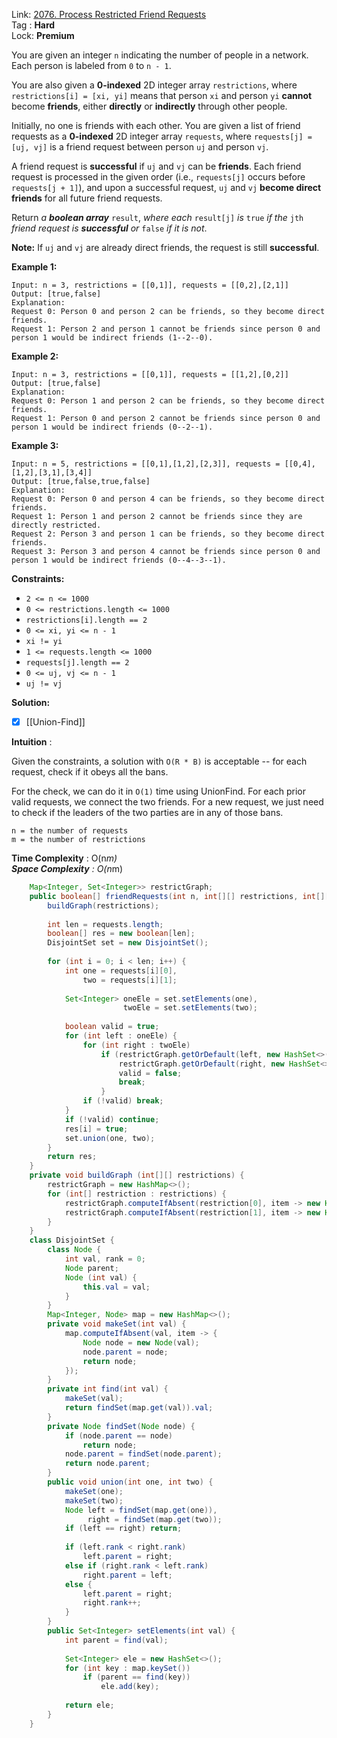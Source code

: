Link: [2076. Process Restricted Friend Requests](https://leetcode.com/problems/process-restricted-friend-requests/) <br>
Tag : **Hard**<br>
Lock: **Premium**

You are given an integer `n` indicating the number of people in a network. Each person is labeled from `0` to `n - 1`.

You are also given a **0-indexed** 2D integer array `restrictions`, where `restrictions[i] = [xi, yi]` means that person `xi` and person `yi` **cannot** become **friends**, either **directly** or **indirectly** through other people.

Initially, no one is friends with each other. You are given a list of friend requests as a **0-indexed** 2D integer array `requests`, where `requests[j] = [uj, vj]` is a friend request between person `uj` and person `vj`.

A friend request is **successful** if `uj` and `vj` can be **friends**. Each friend request is processed in the given order (i.e., `requests[j]` occurs before `requests[j + 1]`), and upon a successful request, `uj` and `vj` **become direct friends** for all future friend requests.

Return _a **boolean array**_ `result`, _where each_ `result[j]` _is_ `true` _if the_ `jth` _friend request is **successful** or_ `false` _if it is not_.

**Note:** If `uj` and `vj` are already direct friends, the request is still **successful**.

**Example 1:**
```
Input: n = 3, restrictions = [[0,1]], requests = [[0,2],[2,1]]
Output: [true,false]
Explanation:
Request 0: Person 0 and person 2 can be friends, so they become direct friends. 
Request 1: Person 2 and person 1 cannot be friends since person 0 and person 1 would be indirect friends (1--2--0).
```

**Example 2:**
```
Input: n = 3, restrictions = [[0,1]], requests = [[1,2],[0,2]]
Output: [true,false]
Explanation:
Request 0: Person 1 and person 2 can be friends, so they become direct friends.
Request 1: Person 0 and person 2 cannot be friends since person 0 and person 1 would be indirect friends (0--2--1).
```

**Example 3:**
```
Input: n = 5, restrictions = [[0,1],[1,2],[2,3]], requests = [[0,4],[1,2],[3,1],[3,4]]
Output: [true,false,true,false]
Explanation:
Request 0: Person 0 and person 4 can be friends, so they become direct friends.
Request 1: Person 1 and person 2 cannot be friends since they are directly restricted.
Request 2: Person 3 and person 1 can be friends, so they become direct friends.
Request 3: Person 3 and person 4 cannot be friends since person 0 and person 1 would be indirect friends (0--4--3--1).
```

**Constraints:**
-   `2 <= n <= 1000`
-   `0 <= restrictions.length <= 1000`
-   `restrictions[i].length == 2`
-   `0 <= xi, yi <= n - 1`
-   `xi != yi`
-   `1 <= requests.length <= 1000`
-   `requests[j].length == 2`
-   `0 <= uj, vj <= n - 1`
-   `uj != vj`

**Solution:**

- [x] [[Union-Find]]

**Intuition** :

Given the constraints, a solution with `O(R * B)` is acceptable -- for each request, check if it obeys all the bans.

For the check, we can do it in `O(1)` time using UnionFind. For each prior valid requests, we connect the two friends. For a new request, we just need to check if the leaders of the two parties are in any of those bans.

```
n = the number of requests
m = the number of restrictions
```
**Time Complexity** : O(n*m)<br>
**Space Complexity** : O(n*m)

```java
    Map<Integer, Set<Integer>> restrictGraph;
    public boolean[] friendRequests(int n, int[][] restrictions, int[][] requests) {
        buildGraph(restrictions);
        
        int len = requests.length;
        boolean[] res = new boolean[len];
        DisjointSet set = new DisjointSet();
        
        for (int i = 0; i < len; i++) {
            int one = requests[i][0],
                two = requests[i][1];
            
            Set<Integer> oneEle = set.setElements(one),
                         twoEle = set.setElements(two);
            
            boolean valid = true;
            for (int left : oneEle) {
                for (int right : twoEle)
                    if (restrictGraph.getOrDefault(left, new HashSet<>()).contains(right) || 
                        restrictGraph.getOrDefault(right, new HashSet<>()).contains(left)) {
                        valid = false;
                        break;
                    }
                if (!valid) break;
            }
            if (!valid) continue;
            res[i] = true;
            set.union(one, two);
        }
        return res;
    }
    private void buildGraph (int[][] restrictions) {
        restrictGraph = new HashMap<>();
        for (int[] restriction : restrictions) {
            restrictGraph.computeIfAbsent(restriction[0], item -> new HashSet<>()).add(restriction[1]);
            restrictGraph.computeIfAbsent(restriction[1], item -> new HashSet<>()).add(restriction[0]);
        }
    }
    class DisjointSet {
        class Node {
            int val, rank = 0;
            Node parent;
            Node (int val) {
                this.val = val;
            }
        }
        Map<Integer, Node> map = new HashMap<>();
        private void makeSet(int val) {
            map.computeIfAbsent(val, item -> {
                Node node = new Node(val);
                node.parent = node;
                return node;
            });
        }
        private int find(int val) {
            makeSet(val);
            return findSet(map.get(val)).val;
        }
        private Node findSet(Node node) {
            if (node.parent == node)
                return node;
            node.parent = findSet(node.parent);
            return node.parent;
        }
        public void union(int one, int two) {
            makeSet(one);
            makeSet(two);
            Node left = findSet(map.get(one)),
                 right = findSet(map.get(two));
            if (left == right) return;
            
            if (left.rank < right.rank)
                left.parent = right;
            else if (right.rank < left.rank)
                right.parent = left;
            else {
                left.parent = right;
                right.rank++;
            }
        }
        public Set<Integer> setElements(int val) {
            int parent = find(val);
            
            Set<Integer> ele = new HashSet<>();
            for (int key : map.keySet())
                if (parent == find(key))
                    ele.add(key);
            
            return ele;
        }
    }
```
